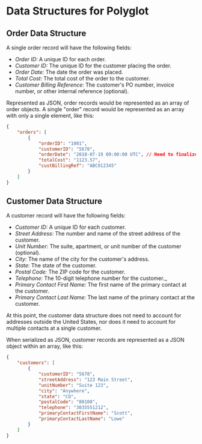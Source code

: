 # Data Structures for Polyglot

## Order Data Structure

A single order record will have the following fields:

* _Order ID:_ A unique ID for each order.
* _Customer ID:_ The unique ID for the customer placing the order.
* _Order Date:_ The date the order was placed.
* _Total Cost:_ The total cost of the order to the customer.
* _Customer Billing Reference:_ The customer's PO number, invoice number, or other internal reference (optional).

Represented as JSON, order records would be represented as an array of order objects. A single "order" record would be represented as an array with only a single element, like this:

``` json
{
    "orders": [
        {
            "orderID": "1001",
            "customerID": "5678",
            "orderDate": "2018-07-19 09:00:00 UTC", // Need to finalize date format
            "totalCost": "1123.57",
            "custBillingRef": "ABC012345"
        }
    ]
}
```

## Customer Data Structure

A customer record will have the following fields:

* _Customer ID:_ A unique ID for each customer.
* _Street Address:_ The number and name of the street address of the customer.
* _Unit Number:_ The suite, apartment, or unit number of the customer (optional).
* _City:_ The name of the city for the customer's address.
* _State:_ The state of the customer.
* _Postal Code:_ The ZIP code for the customer.
* _Telephone:_ The 10-digit telephone number for the customer._
* _Primary Contact First Name:_ The first name of the primary contact at the customer.
* _Primary Contact Last Name:_ The last name of the primary contact at the customer.

At this point, the customer data structure does not need to account for addresses outside the United States, nor does it need to account for multiple contacts at a single customer.

When serialized as JSON, customer records are represented as a JSON object within an array, like this:

``` json
{
    "customers": [
        {
            "customerID": "5678",
            "streetAddress": "123 Main Street",
            "unitNumber": "Suite 123",
            "city": "Anywhere",
            "state": "CO",
            "postalCode": "80108",
            "telephone": "3035551212",
            "primaryContactFirstName": "Scott",
            "primaryContactLastName": "Lowe"
        }
    ]
}
```
